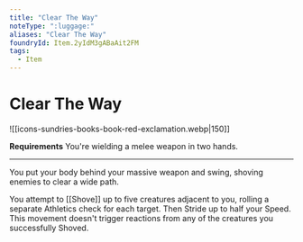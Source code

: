 ```yaml
---
title: "Clear The Way"
noteType: ":luggage:"
aliases: "Clear The Way"
foundryId: Item.2yIdM3gABaAit2FM
tags:
  - Item
---
```


# Clear The Way
![[icons-sundries-books-book-red-exclamation.webp|150]]

**Requirements** You're wielding a melee weapon in two hands.

* * *

You put your body behind your massive weapon and swing, shoving enemies to clear a wide path.

You attempt to [[Shove]] up to five creatures adjacent to you, rolling a separate Athletics check for each target. Then Stride up to half your Speed. This movement doesn't trigger reactions from any of the creatures you successfully Shoved.
